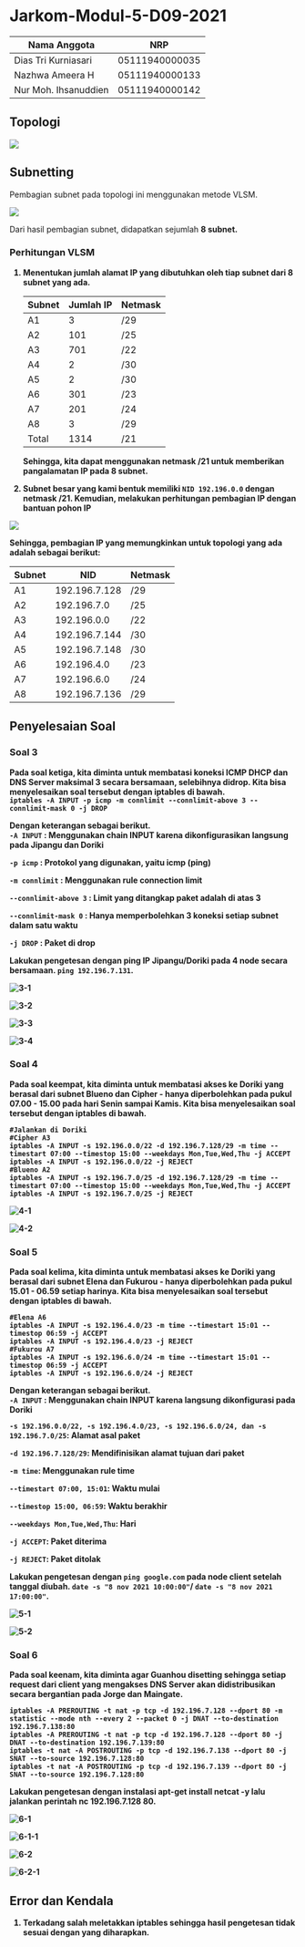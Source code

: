 # Jarkom-Modul-5-D09-2021

Nama Anggota | NRP
------------------- | --------------		
Dias Tri Kurniasari | 05111940000035
Nazhwa Ameera H | 05111940000133
Nur Moh. Ihsanuddien | 05111940000142

## Topologi 

<img src="img/M05-0.0.png">


## Subnetting
Pembagian subnet pada topologi ini menggunakan metode VLSM.

<img src="img/M05-1.0.png">

Dari hasil pembagian subnet, didapatkan sejumlah <b>8 subnet<b>.

### Perhitungan VLSM
1. Menentukan jumlah alamat IP yang dibutuhkan oleh tiap subnet dari 8 subnet yang ada. 

    Subnet | Jumlah IP | Netmask
    -------| --------- | -------	
    A1 | 3 | /29
    A2 | 101 | /25
    A3 | 701 | /22
    A4 | 2 | /30
    A5 | 2 | /30
    A6 | 301 | /23
    A7 | 201 | /24
    A8 | 3 | /29
    Total | 1314 | /21

    Sehingga, kita dapat menggunakan netmask /21 untuk memberikan pangalamatan IP pada 8 subnet.

2. Subnet besar yang kami bentuk memiliki `NID 192.196.0.0` dengan netmask /21. Kemudian, melakukan perhitungan pembagian IP dengan bantuan pohon IP

<img src="img/M05-1.1.png">

Sehingga, pembagian IP yang memungkinkan untuk topologi yang ada adalah sebagai berikut:

Subnet | NID | Netmask
-------| --- | -------
A1 | 192.196.7.128 | /29
A2 | 192.196.7.0 | /25
A3 | 192.196.0.0 | /22
A4 | 192.196.7.144 | /30
A5 | 192.196.7.148 | /30
A6 | 192.196.4.0 | /23
A7 | 192.196.6.0 | /24
A8 | 192.196.7.136 | /29

## Penyelesaian Soal  
### Soal 3  

Pada soal ketiga, kita diminta untuk membatasi  koneksi ICMP DHCP dan DNS Server maksimal 3 secara bersamaan, selebihnya didrop. Kita bisa menyelesaikan soal tersebut dengan iptables di bawah.  
`iptables -A INPUT -p icmp -m connlimit --connlimit-above 3 --connlimit-mask 0 -j DROP`  
  
Dengan keterangan sebagai berikut.  
`-A INPUT` : Menggunakan chain INPUT karena dikonfigurasikan langsung pada Jipangu dan Doriki  

`-p icmp` : Protokol yang digunakan, yaitu icmp (ping)  

`-m connlimit` : Menggunakan rule connection limit  

`--connlimit-above 3` : Limit yang ditangkap paket adalah di atas 3  

`--connlimit-mask 0` : Hanya memperbolehkan 3 koneksi setiap subnet dalam satu waktu  

`-j DROP` : Paket di drop   

  
Lakukan pengetesan dengan ping IP Jipangu/Doriki pada 4 node secara bersamaan. `ping 192.196.7.131`.  
  
![3-1](https://user-images.githubusercontent.com/68385532/145676938-e930c8f8-72f4-44cd-b1b0-d61dd0146e57.PNG)  

![3-2](https://user-images.githubusercontent.com/68385532/145676940-d2725e45-d026-4dd7-819f-12321a4826a3.PNG)  

![3-3](https://user-images.githubusercontent.com/68385532/145676941-fdae190a-2c7d-4aaf-8d45-0f3ea82ff2ab.PNG)  

![3-4](https://user-images.githubusercontent.com/68385532/145676943-a786c10d-c681-41ce-afdb-cc4d3e7f4553.PNG)  


### Soal 4  

Pada soal keempat, kita diminta untuk membatasi akses ke Doriki yang berasal dari subnet Blueno dan Cipher - hanya diperbolehkan pada pukul 07.00 - 15.00 pada hari Senin sampai Kamis.  Kita bisa menyelesaikan soal tersebut dengan iptables di bawah.  
```
#Jalankan di Doriki
#Cipher A3
iptables -A INPUT -s 192.196.0.0/22 -d 192.196.7.128/29 -m time --timestart 07:00 --timestop 15:00 --weekdays Mon,Tue,Wed,Thu -j ACCEPT
iptables -A INPUT -s 192.196.0.0/22 -j REJECT
#Blueno A2
iptables -A INPUT -s 192.196.7.0/25 -d 192.196.7.128/29 -m time --timestart 07:00 --timestop 15:00 --weekdays Mon,Tue,Wed,Thu -j ACCEPT
iptables -A INPUT -s 192.196.7.0/25 -j REJECT
```
  
![4-1](https://user-images.githubusercontent.com/68385532/145676945-3b3ca6b0-febd-49e0-b2a5-260ff4174fe6.PNG)  

![4-2](https://user-images.githubusercontent.com/68385532/145676947-0f28bce4-539a-4b7c-874d-b63ec84573b9.PNG)  

### Soal 5  

Pada soal kelima, kita diminta untuk membatasi akses ke Doriki yang berasal dari subnet Elena dan Fukurou - hanya diperbolehkan pada pukul 15.01 - 06.59 setiap harinya.  Kita bisa menyelesaikan soal tersebut dengan iptables di bawah.  
```
#Elena A6
iptables -A INPUT -s 192.196.4.0/23 -m time --timestart 15:01 --timestop 06:59 -j ACCEPT
iptables -A INPUT -s 192.196.4.0/23 -j REJECT
#Fukurou A7
iptables -A INPUT -s 192.196.6.0/24 -m time --timestart 15:01 --timestop 06:59 -j ACCEPT
iptables -A INPUT -s 192.196.6.0/24 -j REJECT
```
  
Dengan keterangan sebagai berikut.  
`-A INPUT` : Menggunakan chain INPUT karena langsung dikonfigurasi pada Doriki  

`-s 192.196.0.0/22, -s 192.196.4.0/23, -s 192.196.6.0/24, dan -s 192.196.7.0/25`: Alamat asal paket  

`-d 192.196.7.128/29`: Mendifinisikan alamat tujuan dari paket  

`-m time`: Menggunakan rule time  

`--timestart 07:00, 15:01`: Waktu mulai  

`--timestop 15:00, 06:59`: Waktu berakhir  

`--weekdays Mon,Tue,Wed,Thu`: Hari  

`-j ACCEPT`: Paket diterima  

`-j REJECT`: Paket ditolak    

  
Lakukan pengetesan dengan `ping google.com` pada node client setelah tanggal diubah. `date -s "8 nov 2021 10:00:00"`/ `date -s "8 nov 2021 17:00:00"`.  
  
![5-1](https://user-images.githubusercontent.com/68385532/145676949-ca57e5f0-c625-41ae-9435-bd019e453b52.PNG)  

![5-2](https://user-images.githubusercontent.com/68385532/145676950-80a7994a-3a55-413d-a891-009d948c07ad.PNG)  


### Soal 6  

Pada soal keenam, kita diminta agar Guanhou disetting sehingga setiap request dari client yang mengakses DNS Server akan didistribusikan secara bergantian pada Jorge dan Maingate.  
```
iptables -A PREROUTING -t nat -p tcp -d 192.196.7.128 --dport 80 -m statistic --mode nth --every 2 --packet 0 -j DNAT --to-destination  192.196.7.138:80
iptables -A PREROUTING -t nat -p tcp -d 192.196.7.128 --dport 80 -j DNAT --to-destination 192.196.7.139:80
iptables -t nat -A POSTROUTING -p tcp -d 192.196.7.138 --dport 80 -j SNAT --to-source 192.196.7.128:80
iptables -t nat -A POSTROUTING -p tcp -d 192.196.7.139 --dport 80 -j SNAT --to-source 192.196.7.128:80
```   
   
Lakukan pengetesan dengan instalasi apt-get install netcat -y lalu jalankan perintah nc 192.196.7.128 80.  

![6-1](https://user-images.githubusercontent.com/68385532/145676953-26d4ce3c-7795-44d7-b1b3-4b5024572c0f.PNG)  

![6-1-1](https://user-images.githubusercontent.com/68385532/145676955-c23c2298-8247-4adc-b083-2a8c97673653.PNG)  

![6-2](https://user-images.githubusercontent.com/68385532/145676957-d1e88e55-1a29-4ded-8f83-25ac0be16f4e.PNG)  

![6-2-1](https://user-images.githubusercontent.com/68385532/145676958-5bf97552-9b0e-410c-891a-7c30aba709ad.PNG)  

## Error dan Kendala
1. Terkadang salah meletakkan iptables sehingga hasil pengetesan tidak sesuai dengan yang diharapkan.

